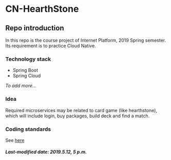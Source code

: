 # CN-HearthStone

## Repo introduction

In this repo is the course project of Internet Platform, 2019 Spring semester. Its requirement is to practice Cloud Native.

### Technology stack

+ Spring Boot
+ Spring Cloud

*To add more...*

### Idea

Required microservices may be related to card game (like hearthstone), which will include login, buy packages, build deck and find a match.

### Coding standards

See [here](./Java-Style-Guide.md)

##### Last-modified date: 2019.5.12, 5 p.m.

